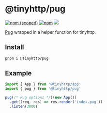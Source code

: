 # @tinyhttp/pug

[![npm (scoped)][npm-badge]](https://npmjs.com/package/@tinyhttp/pug) [![npm][dl-badge]](https://npmjs.com/package/@tinyhttp/pug) [![][web-badge]](https://tinyhttp.v1rtl.site/mw/pug)

[Pug](https://github.com/pugjs/pug) wrapped in a helper function for tinyhttp.

## Install

```sh
pnpm i @tinyhttp/pug
```

## Example

```js
import { App } from '@tinyhttp/app'
import { pug } from '@tinyhttp/pug'

pug(/* Pug options */)(new App())
  .get((req, res) => res.render('index.pug'))
  .listen(3000)
```

[npm-badge]: https://img.shields.io/npm/v/@tinyhttp/pug?style=flat-square
[dl-badge]: https://img.shields.io/npm/dt/@tinyhttp/pug?style=flat-square
[web-badge]: https://img.shields.io/badge/website-visit-hotpink?style=flat-square
